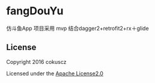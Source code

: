 # fangDouYu
仿斗鱼App 
项目采用 mvp 结合dagger2+retrofit2+rx＋glide

## License

Copyright 2016 cokuscz

Licensed under the [Apache License2.0](https://github.com/cokuscz/fangDouYu/LICENSE)
